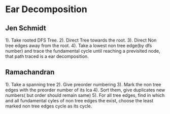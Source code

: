 # Ear Decomposition

## Jen Schmidt

1). Take rooted DFS Tree.
2). Direct Tree towards the root.
3). Direct Non tree edges away from the root.
4). Take a lowest non tree edge(by dfs number) and trace the fundamental cycle until reaching a previsited node, that path traced is a ear decomposition.

## Ramachandran

1). Take a spanning tree
2). Give preorder numbering
3). Mark the non tree edges with the preorder number of its lca
4). Sort them, give duplicates new numbers( but order should remain same)
5). For all tree edges, find in which and all fundamental cyles of non tree edges the exist, choose the least marked non tree edges cycle as its cycle.
